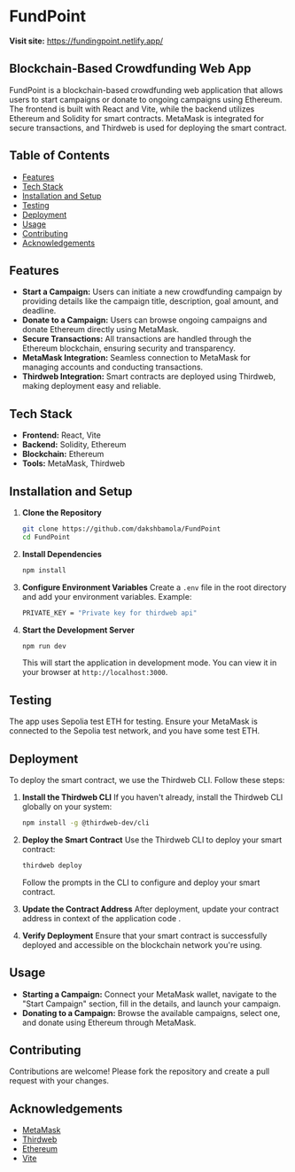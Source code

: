 # FundPoint
**Visit site:** https://fundingpoint.netlify.app/
## Blockchain-Based Crowdfunding Web App

FundPoint is a blockchain-based crowdfunding web application that allows users to start campaigns or donate to ongoing campaigns using Ethereum. The frontend is built with React and Vite, while the backend utilizes Ethereum and Solidity for smart contracts. MetaMask is integrated for secure transactions, and Thirdweb is used for deploying the smart contract.

## Table of Contents

- [Features](#features)
- [Tech Stack](#tech-stack)
- [Installation and Setup](#installation-and-setup)
- [Testing](#testing)
- [Deployment](#deployment)
- [Usage](#usage)
- [Contributing](#contributing)
- [Acknowledgements](#acknowledgements)

## Features

- **Start a Campaign:** Users can initiate a new crowdfunding campaign by providing details like the campaign title, description, goal amount, and deadline.
- **Donate to a Campaign:** Users can browse ongoing campaigns and donate Ethereum directly using MetaMask.
- **Secure Transactions:** All transactions are handled through the Ethereum blockchain, ensuring security and transparency.
- **MetaMask Integration:** Seamless connection to MetaMask for managing accounts and conducting transactions.
- **Thirdweb Integration:** Smart contracts are deployed using Thirdweb, making deployment easy and reliable.

## Tech Stack

- **Frontend:** React, Vite
- **Backend:** Solidity, Ethereum
- **Blockchain:** Ethereum
- **Tools:** MetaMask, Thirdweb

## Installation and Setup

1. **Clone the Repository**
   ```bash
   git clone https://github.com/dakshbamola/FundPoint
   cd FundPoint
   ```

2. **Install Dependencies**
   ```bash
   npm install
   ```

3. **Configure Environment Variables**
   Create a `.env` file in the root directory and add your environment variables. Example:
   ```bash
   PRIVATE_KEY = "Private key for thirdweb api"
   ```

4. **Start the Development Server**
   ```bash
   npm run dev
   ```
   This will start the application in development mode. You can view it in your browser at `http://localhost:3000`.

## Testing

The app uses Sepolia test ETH for testing. Ensure your MetaMask is connected to the Sepolia test network, and you have some test ETH.

## Deployment

To deploy the smart contract, we use the Thirdweb CLI. Follow these steps:

1. **Install the Thirdweb CLI**
   If you haven't already, install the Thirdweb CLI globally on your system:
   ```bash
   npm install -g @thirdweb-dev/cli
   ```

2. **Deploy the Smart Contract**
   Use the Thirdweb CLI to deploy your smart contract:
   ```bash
   thirdweb deploy
   ```
   Follow the prompts in the CLI to configure and deploy your smart contract.

3. **Update the Contract Address**
   After deployment, update your contract address in context of the application code .

4. **Verify Deployment**
   Ensure that your smart contract is successfully deployed and accessible on the blockchain network you're using.

## Usage

- **Starting a Campaign:** Connect your MetaMask wallet, navigate to the "Start Campaign" section, fill in the details, and launch your campaign.
- **Donating to a Campaign:** Browse the available campaigns, select one, and donate using Ethereum through MetaMask.

## Contributing

Contributions are welcome! Please fork the repository and create a pull request with your changes.

## Acknowledgements

- [MetaMask](https://metamask.io/)
- [Thirdweb](https://thirdweb.com/)
- [Ethereum](https://ethereum.org/)
- [Vite](https://vitejs.dev/)
